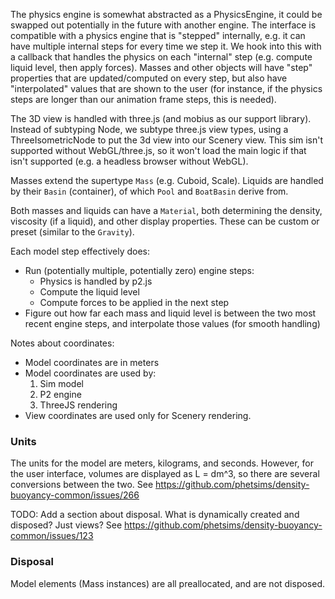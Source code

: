 The physics engine is somewhat abstracted as a PhysicsEngine, it could be swapped out potentially in the future with
another engine. The interface is compatible with a physics engine that is "stepped" internally, e.g. it can have
multiple internal steps for every time we step it. We hook into this with a callback that handles the physics on each
"internal" step (e.g. compute liquid level, then apply forces). Masses and other objects will have "step" properties
that are updated/computed on every step, but also have "interpolated" values that are shown to the user (for instance,
if the physics steps are longer than our animation frame steps, this is needed).

The 3D view is handled with three.js (and mobius as our support library). Instead of subtyping Node, we subtype three.js
view types, using a ThreeIsometricNode to put the 3d view into our Scenery view. This sim isn't
supported without WebGL/three.js, so it won't load the main logic if that isn't supported (e.g. a headless browser
without WebGL).

Masses extend the supertype `Mass` (e.g. Cuboid, Scale). Liquids are handled by their `Basin` (container), of
which `Pool` and `BoatBasin` derive from.

Both masses and liquids can have a `Material`, both determining the density, viscosity (if a liquid), and other display
properties. These can be custom or preset (similar to the `Gravity`).

Each model step effectively does:

- Run (potentially multiple, potentially zero) engine steps:
  - Physics is handled by p2.js
  - Compute the liquid level
  - Compute forces to be applied in the next step
- Figure out how far each mass and liquid level is between the two most recent engine steps, and interpolate those
  values (for smooth handling)

Notes about coordinates:

- Model coordinates are in meters
- Model coordinates are used by:
  1. Sim model
  2. P2 engine
  3. ThreeJS rendering
- View coordinates are used only for Scenery rendering.

### Units
The units for the model are meters, kilograms, and seconds. However, for the user interface, volumes are displayed as L = dm^3,
so there are several conversions between the two. See https://github.com/phetsims/density-buoyancy-common/issues/266

TODO: Add a section about disposal. What is dynamically created and disposed? Just views? See https://github.com/phetsims/density-buoyancy-common/issues/123
### Disposal
Model elements (Mass instances) are all preallocated, and are not disposed.